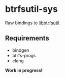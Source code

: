 # btrfsutil-sys

Raw bindings to [libbtrfsutil](https://github.com/kdave/btrfs-progs/tree/master/libbtrfsutil).

## Requirements

- bindgen
- btrfs-progs
- clang


**Work in progress!**
